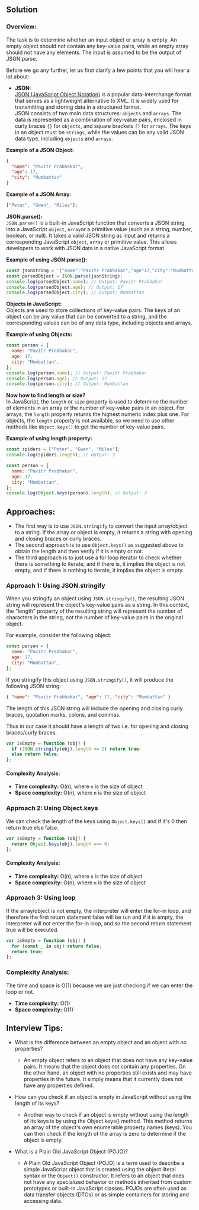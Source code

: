 ## Solution

### Overview:

The task is to determine whether an input object or array is empty. An empty object should not contain any key-value pairs, while an empty array should not have any elements. The input is assumed to be the output of JSON.parse.

Before we go any further, let us first clarify a few points that you will hear a lot about:

- **JSON:**  
  [JSON (JavaScript Object Notation)](https://leetcode.com/problems/json-deep-equal/editorial/) is a popular data-interchange format that serves as a lightweight alternative to XML. It is widely used for transmitting and storing data in a structured format.  
  JSON consists of two main data structures: `objects` and `arrays`. The data is represented as a combination of key-value pairs, enclosed in curly braces `{}` for `objects`, and square brackets `[]` for `arrays`. The keys in an object must be `strings`, while the values can be any valid JSON data type, including `objects` and `arrays`.

**Example of a JSON Object:**

```json
{
  "name": "Pavitr Prabhakar",
  "age": 17,
  "city": "Mumbattan"
}
```

**Example of a JSON Array:**

```javascript
["Peter", "Gwen", "Miles"];
```

**JSON.parse():**  
`JSON.parse()` is a built-in JavaScript function that converts a JSON string into a JavaScript `object`, `array`or a primitive value (such as a string, number, boolean, or null). It takes a valid JSON string as input and returns a corresponding JavaScript `object`, `array` or primitive value. This allows developers to work with JSON data in a native JavaScript format.

**Example of using JSON.parse():**

```javascript
const jsonString = '{"name":"Pavitr Prabhakar","age"17,"city":"Mumbattan"}';
const parsedObject = JSON.parse(jsonString);
console.log(parsedObject.name); // Output: Pavitr Prabhakar
console.log(parsedObject.age); // Output: 17
console.log(parsedObject.city); // Output: Mumbattan
```

**Objects in JavaScript:**  
Objects are used to store collections of key-value pairs. The keys of an object can be any value that can be converted to a string, and the corresponding values can be of any data type, including objects and arrays.

**Example of using Objects:**

```javascript
const person = {
  name: "Pavitr Prabhakar",
  age: 17,
  city: "Mumbattan",
};
console.log(person.name); // Output: Pavitr Prabhakar
console.log(person.age); // Output: 17
console.log(person.city); // Output: Mumbattan
```

**Now how to find length or size?**  
In JavaScript, the `length` or `size` property is used to determine the number of elements in an array or the number of key-value pairs in an object. For arrays, the `length` property returns the highest numeric index plus one. For objects, the `length` property is not available, so we need to use other methods like `Object.keys()` to get the number of key-value pairs.

**Example of using length property:**

```javascript
const spiders = ["Peter", "Gwen", "Miles"];
console.log(spiders.length); // Output: 3

const person = {
  name: "Pavitr Prabhakar",
  age: 17,
  city: "Mumbattan",
};
console.log(Object.keys(person).length); // Output: 3
```

## Approaches:

- The first way is to use `JSON.stringify` to convert the input array/object to a string. If the array or object is empty, it returns a string with opening and closing braces or curly braces.
- The second approach is to use `Object.keys()` as suggested above to obtain the length and then verify if it is empty or not.
- The third approach is to just use a for loop iterator to check whether there is something to iterate, and if there is, it implies the object is not empty, and if there is nothing to iterate, it implies the object is empty.

### Approach 1: Using JSON.stringify

When you stringify an object using `JSON.stringify()`, the resulting JSON string will represent the object's key-value pairs as a string. In this context, the "length" property of the resulting string will represent the number of characters in the string, not the number of key-value pairs in the original object.

For example, consider the following object:

```javascript
const person = {
  name: "Pavitr Prabhakar",
  age: 17,
  city: "Mumbattan",
};
```

If you stringify this object using `JSON.stringify()`, it will produce the following JSON string:

```json
{ "name": "Pavitr Prabhakar", "age": 17, "city": "Mumbattan" }
```

The length of this JSON string will include the opening and closing curly braces, quotation marks, colons, and commas.

Thus in our case it should have a length of two i.e. for opening and closing braces/curly braces.

```javascript
var isEmpty = function (obj) {
  if (JSON.stringify(obj).length <= 2) return true;
  else return false;
};
```

#### Complexity Analysis:

- **Time complexity:** O(n), where `n` is the size of object
- **Space complexity:** O(n), where `n` is the size of object

### Approach 2: Using Object.keys

We can check the length of the keys using `Object.keys()` and if it's 0 then return true else false.

```javascript
var isEmpty = function (obj) {
  return Object.keys(obj).length === 0;
};
```

#### Complexity Analysis:

- **Time complexity:** O(n), where `n` is the size of object
- **Space complexity:** O(n), where `n` is the size of object

### Approach 3: Using loop

If the array/object is not empty, the interpreter will enter the for-in loop, and therefore the first return statement false will be run and if it is empty, the interpreter will not enter the for-in loop, and so the second return statement true will be executed.

```javascript
var isEmpty = function (obj) {
  for (const _ in obj) return false;
  return true;
};
```

### Complexity Analysis:

The time and space is O(1) because we are just checking if we can enter the loop or not.

- **Time complexity:** O(1)
- **Space complexity:** O(1)

## Interview Tips:

- What is the difference between an empty object and an object with no properties?

  - An empty object refers to an object that does not have any key-value pairs. It means that the object does not contain any properties. On the other hand, an object with no properties still exists and may have properties in the future. It simply means that it currently does not have any properties defined.

- How can you check if an object is empty in JavaScript without using the length of its keys?

  - Another way to check if an object is empty without using the length of its keys is by using the Object.keys() method. This method returns an array of the object's own enumerable property names (keys). You can then check if the length of the array is zero to determine if the object is empty.

- What is a Plain Old JavaScript Object (POJO)?

  - A Plain Old JavaScript Object (POJO) is a term used to describe a simple JavaScript object that is created using the object literal syntax or the `Object()` constructor. It refers to an object that does not have any specialized behavior or methods inherited from custom prototypes or built-in JavaScript classes. POJOs are often used as data transfer objects (DTOs) or as simple containers for storing and accessing data.
